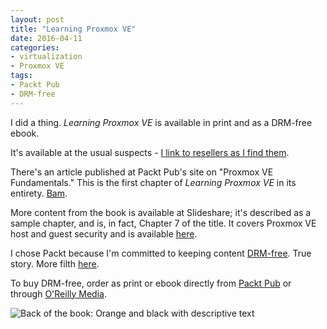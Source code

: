 ```yaml
---
layout: post
title: "Learning Proxmox VE"
date: 2016-04-11
categories:
- virtualization
- Proxmox VE
tags:
- Packt Pub
- DRM-free
---
```


I did a thing. *Learning Proxmox VE* is available in print and as a DRM-free ebook.

It's available at the usual suspects - [I link to resellers as I find them](http://learningproxmoxve.org/tagged/find-the-book).

There's an article published at Packt Pub's site on "Proxmox VE Fundamentals." This is the first chapter of *Learning Proxmox VE* in its entirety. [Bam](https://www.packtpub.com/books/content/proxmox-ve-fundamentals).

More content from the book is available at Slideshare; it's described as a sample chapter, and is, in fact, Chapter 7 of the title. It covers Proxmox VE host and guest security and is available [here](http://www.slideshare.net/PacktPub/learning-proxmox-ve-sample-chapter).

I chose Packt because I'm committed to keeping content [DRM-free](http://www.defectivebydesign.org/what_is_drm_digital_restrictions_management). True story. More filth [here](https://www.packtpub.com/books/info/authors/rik-goldman).

To buy DRM-free, order as print or ebook directly from [Packt Pub](https://www.packtpub.com/virtualization-and-cloud/learning-proxmox-ve) or through [O'Reilly Media](http://shop.oreilly.com/product/9781783981786.do).

<img src="http://ecx.images-amazon.com/images/I/81I%2B--YX2tL.jpg" title="Back Cover: Proxmox VE" alt="Back of the book: Orange and black with descriptive text">
